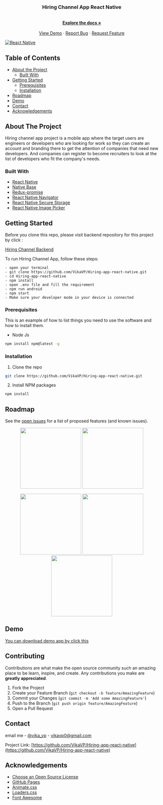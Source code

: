 <!--
*** Thanks for checking out this README Template. If you have a suggestion that would
*** make this better, please fork the repo and create a pull request or simply open
*** an issue with the tag "enhancement".
*** Thanks again! Now go create something AMAZING! :D
-->

<br />
<p align="center">

  <h3 align="center">Hiring Channel App React Native</h3>

  <p align="center">
    <br />
    <a href="https://github.com/VikaVP/Hiring-app-react-native"><strong>Explore the docs »</strong></a>
    <br />
    <br />
    <a href="https://github.com/VikaVP/Hiring-app-react-native">View Demo</a>
    ·
    <a href="https://github.com/VikaVP/Hiring-app-react-native">Report Bug</a>
    ·
    <a href="https://github.com/VikaVP/Hiring-app-react-native">Request Feature</a>
  </p>
</p>

[![React Native](https://img.shields.io/badge/ReactNative-0.60-blue)](https://facebook.github.io/react-native/)

<!-- TABLE OF CONTENTS -->

## Table of Contents

- [About the Project](#about-the-project)
  - [Built With](#built-with)
- [Getting Started](#getting-started)
  - [Prerequisites](#prerequisites)
  - [Installation](#installation)
- [Roadmap](#roadmap)
- [Demo](#demo)
- [Contact](#contact)
- [Acknowledgements](#acknowledgements)

<!-- ABOUT THE PROJECT -->

## About The Project

Hiring channel app project is a mobile app where the target users are engineers or developers who are looking for work so they can create an account and branding there to get the attention of companies that need new developers. And companies can register to become recruiters to look at the list of developers who fit the company's needs.

### Built With

- [React Native](https://facebook.github.io/react-native/docs/getting-started)
- [Native Base](https://nativebase.io/)
- [Redux-promise](https://www.npmjs.com/package/redux-promise)
- [React Native Navigator](https://reactnavigation.org/)
- [React Native Secure Storage](https://www.npmjs.com/package/react-native-secure-storage)
- [React Native Image Picker](https://github.com/react-native-community/react-native-image-picker)

<!-- GETTING STARTED -->

## Getting Started

Before you clone this repo, please visit backend repository for this project by click :

[Hiring Channel Backend](https://github.com/VikaVP/hiring_Channel_app)

To run Hiring Channel App, follow these steps:

```
- open your terminal
- git clone https://github.com/VikaVP/Hiring-app-react-native.git
- cd Hiring-app-react-native
- npm install
- open .env file and fill the requirement
- npm run android
- npm start
- Make sure your developer mode in your device is connected
```

### Prerequisites

This is an example of how to list things you need to use the software and how to install them.

- Node Js

```sh
npm install npm@latest -g
```

### Installation

1. Clone the repo

```sh
git clone https://github.com/VikaVP/Hiring-app-react-native.git
```

2. Install NPM packages

```sh
npm install
```

<!-- ROADMAP -->

## Roadmap

See the [open issues](https://github.com/VikaVP/Hiring-app-react-native/issues) for a list of proposed features (and known issues).

<p align='center'>
  <span>
      <image width="200" src='./screenshoot/signin.png' />
      <image width="200" src='./screenshoot/signup.png' />
     
      
  </span>
</p>
<p align='center'>
  <span>
        <image width="200" src='./screenshoot/engineers.png' />
      <image width="200" src='./screenshoot/companies.png' />
<image width="200" src='./screenshoot/profile.png' />
      
  </span>
</p>

<!-- DEM0 -->

## Demo

[You can download demo app by click this](bit.ly/2THMPap)

<!-- CONTRIBUTING -->

## Contributing

Contributions are what make the open source community such an amazing place to be learn, inspire, and create. Any contributions you make are **greatly appreciated**.

1. Fork the Project
2. Create your Feature Branch (`git checkout -b feature/AmazingFeature`)
3. Commit your Changes (`git commit -m 'Add some AmazingFeature'`)
4. Push to the Branch (`git push origin feature/AmazingFeature`)
5. Open a Pull Request

<!-- CONTACT -->

## Contact

email me - [@vika_vp](vikavp0@gmail.com) - vikavp0@gmail.com

Project Link: [https://github.com/VikaVP/Hiring-app-react-native](https://github.com/VikaVP/Hiring-app-react-native)

<!-- ACKNOWLEDGEMENTS -->

## Acknowledgements

- [Choose an Open Source License](https://choosealicense.com)
- [GitHub Pages](https://pages.github.com)
- [Animate.css](https://daneden.github.io/animate.css)
- [Loaders.css](https://connoratherton.com/loaders)
- [Font Awesome](https://fontawesome.com)
